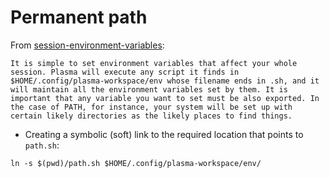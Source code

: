# Permanent path

From <a href="https://userbase.kde.org/Session_Environment_Variables/en">session-environment-variables</a>:

```
It is simple to set environment variables that affect your whole session. Plasma will execute any script it finds in $HOME/.config/plasma-workspace/env whose filename ends in .sh, and it will maintain all the environment variables set by them. It is important that any variable you want to set must be also exported. In the case of PATH, for instance, your system will be set up with certain likely directories as the likely places to find things.
```
- Creating a symbolic (soft) link to the required location that points to `path.sh`:
```
ln -s $(pwd)/path.sh $HOME/.config/plasma-workspace/env/
```
